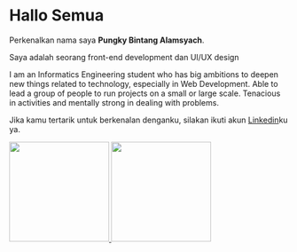 # Hallo Semua

Perkenalkan nama saya **Pungky Bintang Alamsyach**.

Saya adalah seorang front-end development dan UI/UX design

I am an Informatics Engineering student who has big ambitions to deepen new things related to technology, especially in Web Development. Able to lead a group of people to run projects on a small or large scale. Tenacious in activities and mentally strong in dealing with problems.

Jika kamu tertarik untuk berkenalan denganku, silakan ikuti akun [Linkedin](https://www.linkedin.com/in/pungkyba//)ku ya.

<p align="left">
<a href="https://www.linkedin.com/in/pungkyba/">
  <img height="180em" src="https://github-readme-stats-eight-theta.vercel.app/api?username=gilangadhan&show_icons=true&theme=algolia&include_all_commits=true&count_private=true"/>
  <img height="180em" src="https://github-readme-stats-eight-theta.vercel.app/api/top-langs/?username=gilangadhan&layout=compact&langs_count=8&theme=algolia"/>
</a>
</p>
